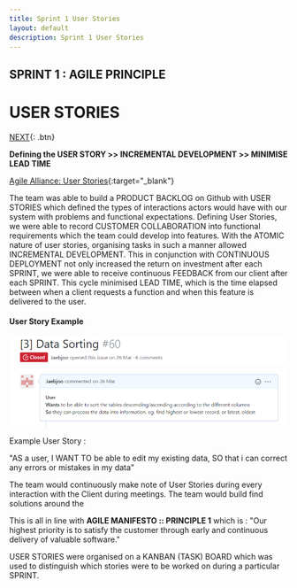```yaml
---
title: Sprint 1 User Stories
layout: default
description: Sprint 1 User Stories
---
```


## SPRINT 1 : AGILE PRINCIPLE
# USER STORIES

[NEXT](sprintPlanning.html){: .btn}

**Defining the USER STORY >> INCREMENTAL DEVELOPMENT >> MINIMISE LEAD TIME**

[Agile Alliance: User Stories](https://www.agilealliance.org/glossary/user-stories){:target="_blank"}

The team was able to build a PRODUCT BACKLOG on Github with USER STORIES which defined the types of interactions actors would have with our system with problems and functional expectations. Defining User Stories, we were able to record CUSTOMER COLLABORATION into functional requirements which the team could develop into features. With the ATOMIC nature of user stories, organising tasks in such a manner allowed INCREMENTAL DEVELOPMENT. This in conjunction with CONTINUOUS DEPLOYMENT not only increased the return on investment after each SPRINT, we were able to receive continuous FEEDBACK from our client after each SPRINT. This cycle minimised LEAD TIME, which is the time elapsed between when a client requests a function and when this feature is delivered to the user. 

#### User Story Example

![User Story](userStory.png "User Story")

Example User Story :

"AS a user, 
I WANT TO be able to edit my existing data,
SO that i can correct any errors or mistakes in my data"

The team would continuously make note of User Stories during every interaction with the Client during meetings. The team would build find solutions around the 

This is all in line with **AGILE MANIFESTO :: PRINCIPLE 1** which is :
"Our highest priority is to satisfy the customer through early and continuous delivery of valuable software."

USER STORIES were organised on a KANBAN (TASK) BOARD which was used to distinguish which stories were to be worked on during a particular SPRINT.